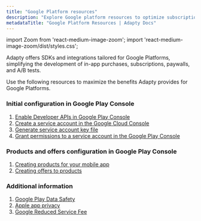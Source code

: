 ```yaml
---
title: "Google Platform resources"
description: "Explore Google platform resources to optimize subscription handling in your app."
metadataTitle: "Google Platform Resources | Adapty Docs"
---
```


import Zoom from 'react-medium-image-zoom';
import 'react-medium-image-zoom/dist/styles.css';

Adapty offers SDKs and integrations tailored for Google Platforms, simplifying the development of in-app purchases, subscriptions, paywalls, and A/B tests. 

Use the following resources to maximize the benefits Adapty provides for Google Platforms.

### Initial configuration in Google Play Console

1. [Enable Developer APIs in Google Play Console](enabling-of-devepoler-api)
2. [Create a service account in the Google Cloud Console](create-service-account)
3. [Generate service account key file](create-service-account-key-file)
4. [Grant permissions to a service account in the Google Play Console](grant-permissions-to-service-account)

### Products and offers configuration in Google Play Console

1. [Creating products for your mobile app](android-products)
2. [Creating offers to products](google-play-offers)

### Additional information

1. [Google Play Data Safety](google-play-data-safety)
2. [Apple app privacy](apple-app-privacy)
3. [Google Reduced Service Fee](google-reduced-service-fee)